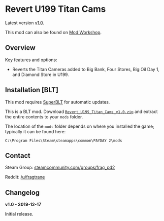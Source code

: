 # Revert U199 Titan Cams

Latest version [v1.0](https://github.com/fragtrane/Payday-2-Mods/raw/master/Revert%20U199%20Titan%20Cams/Revert_U199_Titan_Cams_v1.0.zip).

This mod can also be found on [Mod Workshop](https://modworkshop.net/mydownloads.php?action=view_down&did=26173).

## Overview

Key features and options:

- Reverts the Titan Cameras added to Big Bank, Four Stores, Big Oil Day 1, and Diamond Store in U199.

## Installation [BLT]

This mod requires [SuperBLT](https://superblt.znix.xyz) for automatic updates.

This is a BLT mod. Download [`Revert_U199_Titan_Cams_v1.0.zip`](https://github.com/fragtrane/Payday-2-Mods/raw/master/Revert%20U199%20Titan%20Cams/Revert_U199_Titan_Cams_v1.0.zip) and extract the entire contents to your `mods` folder.

The location of the `mods` folder depends on where you installed the game; typically it can be found here:

```
C:\Program Files\Steam\steamapps\common\PAYDAY 2\mods
```

## Contact

Steam Group: [steamcommunity.com/groups/frag_pd2](https://steamcommunity.com/groups/frag_pd2)

Reddit: [/u/fragtrane](https://www.reddit.com/user/fragtrane)

## Changelog

**v1.0 - 2019-12-17**

Initial release.
